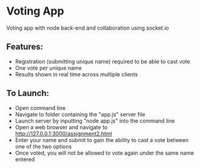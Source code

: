 # Voting App
Voting app with node back-end and collaboration using socket.io

## Features:

- Registration (submitting unique name) required to be able to cast vote
- One vote per unique name
- Results shown in real time across multiple clients

## To Launch:

- Open command line
- Navigate to folder containing the "app.js" server file
- Launch server by inputting "node app.js" into the command line
- Open a web browser and navigate to http://127.0.0.1:3000/assignment2.html
- Enter your name and submit to gain the ability to cast a vote between one of the two options
- Once voted, you will not be allowed to vote again under the same name entered
